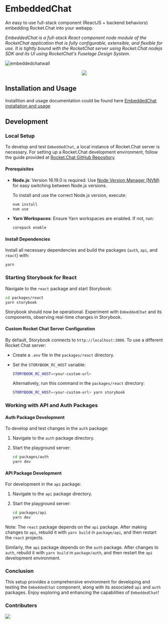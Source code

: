 # EmbeddedChat

An easy to use full-stack component (ReactJS + backend behaviors) embedding Rocket.Chat into your webapp.

_EmbeddedChat is a full-stack React component node module of the RocketChat application that is fully configurable, extensible, and flexible for use. It is tightly bound with the RocketChat server using Rocket.Chat nodejs SDK and its UI using RocketChat's Fuselage Design System._

![embeddedchatwall](https://user-images.githubusercontent.com/73601258/178119162-ecabb9b7-e3ae-4c70-8ab2-f6c02856f4c6.png)

<div align='center' width='100%'>
<a href="https://github.com/monoclehq">
<img src="https://open-source-assets.middlewarehq.com/svgs/RocketChat-EmbeddedChat-contributor-metrics-dark-widget.svg?caching=true"></img>
</a>
</div>

## Installation and Usage
Installtion and usage documentation could be found here [EmbeddedChat installation and usage](packages/react/README.md)

## Development

### Local Setup

To develop and test `EmbeddedChat`, a local instance of Rocket.Chat server is necessary. For setting up a Rocket.Chat development environment, follow the guide provided at [Rocket.Chat GitHub Repository](https://github.com/RocketChat/Rocket.Chat#%EF%B8%8F-local-development).

#### Prerequisites

- **Node.js**: Version 16.19.0 is required. Use [Node Version Manager (NVM)](https://github.com/nvm-sh/nvm) for easy switching between Node.js versions.
  
  To install and use the correct Node.js version, execute:

  ```bash
  nvm install
  nvm use
  ```

- **Yarn Workspaces**: Ensure Yarn workspaces are enabled. If not, run:

  ```bash
  corepack enable
  ```

#### Install Dependencies

Install all necessary dependencies and build the packages (`auth`, `api`, and `react`) with:

```bash
yarn
```

### Starting Storybook for React

Navigate to the `react` package and start Storybook:

```bash
cd packages/react
yarn storybook
```

Storybook should now be operational. Experiment with `EmbeddedChat` and its components, observing real-time changes in Storybook.

#### Custom Rocket Chat Server Configuration

By default, Storybook connects to `http://localhost:3000`. To use a different Rocket Chat server:

- Create a `.env` file in the `packages/react` directory.
- Set the `STORYBOOK_RC_HOST` variable:

  ```bash
  STORYBOOK_RC_HOST=<your-custom-url>
  ```

  Alternatively, run this command in the `packages/react` directory:

  ```bash
  STORYBOOK_RC_HOST=<your-custom-url> yarn storybook
  ```

### Working with API and Auth Packages

#### Auth Package Development

To develop and test changes in the `auth` package:

1. Navigate to the `auth` package directory.
2. Start the playground server:

    ```bash
    cd packages/auth
    yarn dev
    ```

#### API Package Development

For development in the `api` package:

1. Navigate to the `api` package directory.
2. Start the playground server:

    ```bash
    cd packages/api
    yarn dev
    ```

Note: The `react` package depends on the `api` package. After making changes to `api`, rebuild it with `yarn build` in `package/api`, and then restart the `react` projects.

Similarly, the `api` package depends on the `auth` package. After changes to `auth`, rebuild it with `yarn build` in `package/auth`, and then restart the `api` development environment.

### Conclusion

This setup provides a comprehensive environment for developing and testing the `EmbeddedChat` component, along with its associated `api` and `auth` packages. Enjoy exploring and enhancing the capabilities of `EmbeddedChat`!

### Contributers

<a href="https://github.com/RocketChat/EmbeddedChat/graphs/contributors">
  <img src="https://contrib.rocks/image?repo=RocketChat/EmbeddedChat" />
</a>
